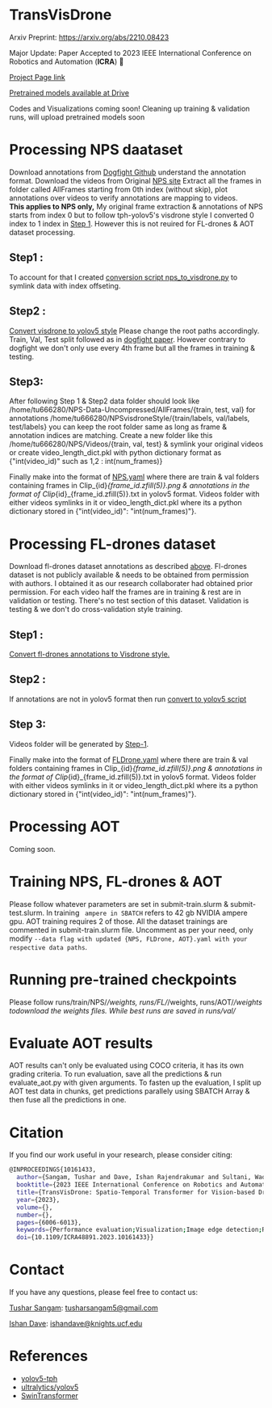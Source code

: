 # TransVisDrone
Arxiv Preprint: https://arxiv.org/abs/2210.08423

Major Update: Paper Accepted to 2023 IEEE International Conference on Robotics and Automation (**ICRA**) 🎉 

[Project Page link](https://tusharsangam.github.io/TransVisDrone-project-page/)

 [Pretrained models available at Drive](https://drive.google.com/drive/folders/1zOy_zIxkrvmHBIPU72PB_o0Da-h0h5JA?usp=sharing)
 
Codes and Visualizations coming soon! 
Cleaning up training & validation runs, will upload pretrained models soon

# Processing NPS daataset
Download annotations from [Dogfight Github](https://github.com/mwaseema/Drone-Detection?tab=readme-ov-file#annotations) understand the annotation format.
Download the videos from Original [NPS site](https://engineering.purdue.edu/~bouman/UAV_Dataset/)
Extract all the frames in folder called AllFrames starting from 0th index (without skip), plot annotations over videos to verify annotations are mapping to videos.<br>
<strong>This applies to NPS only,</strong>
My original frame extraction & annotations of NPS starts from index 0 but to follow tph-yolov5's visdrone style I converted 0 index to 1 index in [Step 1](#step1). However this is not reuired for FL-drones & AOT dataset processing.

## Step1 : 
To account for that I created [conversion script nps_to_visdrone.py](./conversion_scripts/nps_to_visdrone.py) to symlink data with index offseting.

## Step2 :
[Convert visdrone to yolov5 style](./conversion_scripts/VisDrone_original_2YOLO_lable.py) Please change the root paths accordingly.
Train, Val, Test split followed as in [dogfight paper](https://arxiv.org/pdf/2103.17242.pdf). However contrary to dogfight we don't only use every 4th frame but all the frames in training & testing.
## Step3:
After following Step 1 & Step2 data folder should look like /home/tu666280/NPS-Data-Uncompressed/AllFrames/{train, test, val} for annotations /home/tu666280/NPSvisdroneStyle/{train/labels, val/labels, test/labels} you can keep the root folder same as long as frame & annotation indices are matching. Create a new folder like this /home/tu666280/NPS/Videos/{train, val, test} & symlink your original videos or create video_length_dict.pkl with python dictionary format as {"int(video_id)" such as 1,2 : int(num_frames)}

Finally make into the format of [NPS.yaml](./data/NPS.yaml) where there are train & val folders containing frames in Clip_{id}_{frame_id.zfill(5)}.png & annotations in the format of Clip_{id}_{frame_id.zfill(5)}.txt in yolov5 format.
Videos folder with either videos symlinks in it or video_length_dict.pkl where its a python dictionary stored in {"int(video_id)": "int(num_frames)"}.

# Processing FL-drones dataset

Download fl-drones dataset annotations as described [above](#processing-nps-daataset).
Fl-drones dataset is not publicly available & needs to be obtained from permission with authors. I obtained it as our research collaborater had obtained prior permission.
For each video half the frames are in training & rest are in validation or testing. There's no test section of this dataset. Validation is testing & we don't do cross-validation style training. 
<a name="step-1-fl-drones"> </a>
## Step1 :
[Convert fl-drones annotations to Visdrone style.](./conversion_scripts/fl_drones_to_visdrone.py)

## Step2 :
If annotations are not in yolov5 format then run [convert to yolov5 script](./conversion_scripts/VisDrone2YOLO_lable_fl_drone.py)

## Step 3:
Videos folder will be generated by [Step-1](#step-1-fl-drones).

Finally make into the format of [FLDrone.yaml](./data/FLDrone.yaml) where there are train & val folders containing frames in Clip_{id}_{frame_id.zfill(5)}.png & annotations in the format of Clip_{id}_{frame_id.zfill(5)}.txt in yolov5 format.
Videos folder with either videos symlinks in it or video_length_dict.pkl where its a python dictionary stored in {"int(video_id)": "int(num_frames)"}.

# Processing AOT
Coming soon.

# Training NPS, FL-drones & AOT
Please follow whatever parameters are set in submit-train.slurm & submit-test.slurm. In training ``` ampere in SBATCH``` refers to 42 gb NVIDIA ampere gpu.
AOT training requires 2 of those. All the dataset trainings are commented in submit-train.slurm file. Uncomment as per your need, only modify ``` --data flag with updated {NPS, FLDrone, AOT}.yaml with your respective data paths ```.

# Running pre-trained checkpoints
Please follow runs/train/NPS/*/weights, runs/FL/*/weights, runs/AOT/*/weights todownload the weights files.
While best runs are saved in runs/val/*

# Evaluate AOT results
AOT results can't only be evaluated using COCO criteria, it has its own grading criteria.
To run evaluation, save all the predictions & run evaluate_aot.py with given arguments.
To fasten up the evaluation, I split up AOT test data in chunks, get predictions parallely using SBATCH Array & then fuse all the predictions in one.


# Citation
If you find our work useful in your research, please consider citing:
``` bash
@INPROCEEDINGS{10161433,
  author={Sangam, Tushar and Dave, Ishan Rajendrakumar and Sultani, Waqas and Shah, Mubarak},
  booktitle={2023 IEEE International Conference on Robotics and Automation (ICRA)}, 
  title={TransVisDrone: Spatio-Temporal Transformer for Vision-based Drone-to-Drone Detection in Aerial Videos}, 
  year={2023},
  volume={},
  number={},
  pages={6006-6013},
  keywords={Performance evaluation;Visualization;Image edge detection;Robot vision systems;Transformers;Throughput;Real-time systems},
  doi={10.1109/ICRA48891.2023.10161433}}
```

# Contact
If you have any questions, please feel free to contact us:

[Tushar Sangam](https://linkedin.com/in/tusharsangam): [tusharsangam5@gmail.com](mailto:tusharsangam5@gmail.com)

[Ishan Dave](https://scholar.google.co.in/citations?user=fWu6sFgAAAAJ&hl=en): [ishandave@knights.ucf.edu](mailto:ishandave@knights.ucf.edu)

# References
* [yolov5-tph](https://github.com/cv516Buaa/tph-yolov5)
* [ultralytics/yolov5](https://github.com/ultralytics/yolov5)
* [SwinTransformer](https://github.com/microsoft/Swin-Transformer)
